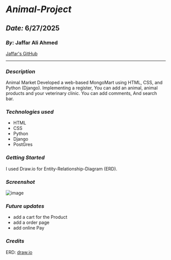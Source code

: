 # **_Animal-Project_**

## **_Date:_** 6/27/2025

### **_By:_** Jaffar Ali Ahmed

[Jaffar's GitHub](https://github.com/Jaffar43)

---

### **_Description_**

Animal Market Developed a web-based MongoMart using HTML, CSS, and Python (Django). Implementing a register, You can add an animal, animal products and your veterinary clinic. You can add comments, And search bar.

### **_Technologies used_**

- HTML
- CSS
- Python
- Django
- PostGres

### **_Getting Started_**

I used Draw.io for Entity-Relationship-Diagram (ERD).

### **_Screenshot_**

![image](https://i.imgur.com/SQu7VGN.png)

### **_Future updates_**

- add a cart for the Product
- add a order page
- add online Pay

### **_Credits_**

ERD: [draw.io](https://www.drawio.com/)
